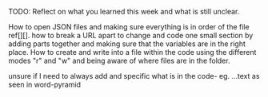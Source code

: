 TODO: Reflect on what you learned this week and what is still unclear.

How to open JSON files and making sure everything is in order of the file ref[][].
how to break a URL apart to change and code one small section by adding parts together and making sure that the variables are in the right place.
How to create and write into a file within the code using the different modes "r" and "w" and being aware of where files are in the folder.

unsure if I need to always add and specific what is in the code- eg. ...text as seen in word-pyramid
